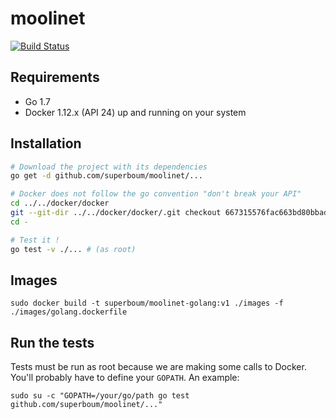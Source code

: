 moolinet
========

[![Build Status](http://ci.deuxfleurs.fr/job/moolinet/job/master/badge/icon)](http://ci.deuxfleurs.fr/job/moolinet/job/master/)

## Requirements

 * Go 1.7
 * Docker 1.12.x (API 24) up and running on your system


## Installation

```bash
# Download the project with its dependencies
go get -d github.com/superboum/moolinet/...

# Docker does not follow the go convention "don't break your API"
cd ../../docker/docker
git --git-dir ../../docker/docker/.git checkout 667315576fac663bd80bbada4364413692e57ac6
cd -

# Test it !
go test -v ./... # (as root)
```

## Images

```
sudo docker build -t superboum/moolinet-golang:v1 ./images -f ./images/golang.dockerfile
```

## Run the tests

Tests must be run as root because we are making some calls to Docker. You'll probably have to define your `GOPATH`. An example:

```
sudo su -c "GOPATH=/your/go/path go test github.com/superboum/moolinet/..."
```
